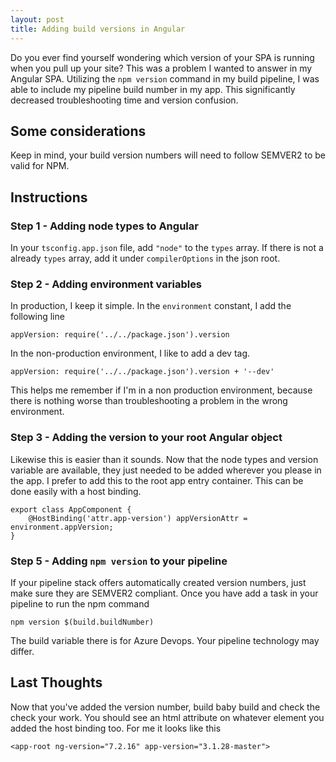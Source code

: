 ```yaml
---
layout: post
title: Adding build versions in Angular
---
```


Do you ever find yourself wondering which version of your SPA is running when you pull up your site? This was a problem I wanted to answer in my Angular SPA. Utilizing the `npm version` command in my build pipeline, I was able to include my pipeline build number in my app. This significantly decreased troubleshooting time and version confusion.

## Some considerations

Keep in mind, your build version numbers will need to follow SEMVER2 to be valid for NPM.

## Instructions

### Step 1 - Adding node types to Angular

In your `tsconfig.app.json` file, add `"node"` to the `types` array. If there is not a already `types` array, add it under `compilerOptions` in the json root.

### Step 2 - Adding environment variables

In production, I keep it simple. In the `environment` constant, I add the following line

```
appVersion: require('../../package.json').version
```

In the non-production environment, I like to add a dev tag.

```
appVersion: require('../../package.json').version + '--dev'
```

This helps me remember if I'm in a non production environment, because there is nothing worse than troubleshooting a problem in the wrong environment.

### Step 3 - Adding the version to your root Angular object

Likewise this is easier than it sounds. Now that the node types and version variable are available, they just needed to be added wherever you please in the app. I prefer to add this to the root app entry container. This can be done easily with a host binding.

```
export class AppComponent {
    @HostBinding('attr.app-version') appVersionAttr = environment.appVersion;
}
```

### Step 5 - Adding `npm version` to your pipeline

If your pipeline stack offers automatically created version numbers, just make sure they are SEMVER2 compliant. Once you have add a task in your pipeline to run the npm command

```
npm version $(build.buildNumber)
```

The build variable there is for Azure Devops. Your pipeline technology may differ.

## Last Thoughts

Now that you've added the version number, build baby build and check the check your work. You should see an html attribute on whatever element you added the host binding too. For me it looks like this

```
<app-root ng-version="7.2.16" app-version="3.1.28-master">
```
